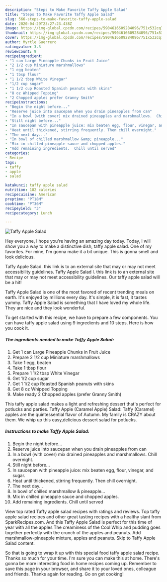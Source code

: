 ```yaml
---
description: "Steps to Make Favorite Taffy Apple Salad"
title: "Steps to Make Favorite Taffy Apple Salad"
slug: 566-steps-to-make-favorite-taffy-apple-salad
date: 2020-04-29T23:27:23.438Z
image: https://img-global.cpcdn.com/recipes/5904616609284096/751x532cq70/taffy-apple-salad-recipe-main-photo.jpg
thumbnail: https://img-global.cpcdn.com/recipes/5904616609284096/751x532cq70/taffy-apple-salad-recipe-main-photo.jpg
cover: https://img-global.cpcdn.com/recipes/5904616609284096/751x532cq70/taffy-apple-salad-recipe-main-photo.jpg
author: Myrtle Guerrero
ratingvalue: 3.3
reviewcount: 9
recipeingredient:
- "1 can Large Pineapple Chunks in Fruit Juice"
- "2 1/2 cup Miniature marshmallows"
- "1 egg beaten"
- "1 tbsp flour"
- "1 1/2 tbsp White Vinegar"
- "1/2 cup sugar"
- "1 1/2 cup Roasted Spanish peanuts with skins"
- "8 oz Whipped Topping"
- "2 Chopped apples prefer Granny Smith"
recipeinstructions:
- "Begin the night before..."
- "Reserve juice into saucepan when you drain pineapples from can"
- "In a bowl (with cover) mix drained pineapples and marshmallows.  Chill overnight."
- "Still night before..."
- "In saucepan with pineapple juice: mix beaten egg, flour, vinegar, and sugar."
- "Heat until thickened, stirring frequently. Then chill overnight."
- "The next day..."
- "In bowl of chilled marshmallow &amp; pineapple..."
- "Mix in chilled pineapple sauce and chopped apples."
- "Add remaining ingredients.  Chill until served"
categories:
- Recipe
tags:
- taffy
- apple
- salad

katakunci: taffy apple salad 
nutrition: 182 calories
recipecuisine: American
preptime: "PT18M"
cooktime: "PT36M"
recipeyield: "3"
recipecategory: Lunch

---
```



![Taffy Apple Salad](https://img-global.cpcdn.com/recipes/5904616609284096/751x532cq70/taffy-apple-salad-recipe-main-photo.jpg)

Hey everyone, I hope you're having an amazing day today. Today, I will show you a way to make a distinctive dish, taffy apple salad. One of my favorites. For mine, I'm gonna make it a bit unique. This is gonna smell and look delicious.

Taffy Apple Salad. this link is to an external site that may or may not meet accessibility guidelines. Taffy Apple Salad I. this link is to an external site that may or may not meet accessibility guidelines. Our taffy apple salad will be a hit!

Taffy Apple Salad is one of the most favored of recent trending meals on earth. It's enjoyed by millions every day. It's simple, it is fast, it tastes yummy. Taffy Apple Salad is something that I have loved my whole life. They are nice and they look wonderful.


To get started with this recipe, we have to prepare a few components. You can have taffy apple salad using 9 ingredients and 10 steps. Here is how you cook it.

<!--inarticleads1-->

##### The ingredients needed to make Taffy Apple Salad:

1. Get 1 can Large Pineapple Chunks in Fruit Juice
1. Prepare 2 1/2 cup Miniature marshmallows
1. Take 1 egg, beaten
1. Take 1 tbsp flour
1. Prepare 1 1/2 tbsp White Vinegar
1. Get 1/2 cup sugar
1. Get 1 1/2 cup Roasted Spanish peanuts with skins
1. Get 8 oz Whipped Topping
1. Make ready 2 Chopped apples (prefer Granny Smith)


This taffy apple salad makes a light and refreshing dessert that&#39;s perfect for potlucks and parties. Taffy Apple (Caramel Apple) Salad: Taffy (Caramel) apples are the quintessential flavor of Autumn. My family is CRAZY about them. We whip up this easy,delicious dessert salad for potlucks. 

<!--inarticleads2-->

##### Instructions to make Taffy Apple Salad:

1. Begin the night before...
1. Reserve juice into saucepan when you drain pineapples from can
1. In a bowl (with cover) mix drained pineapples and marshmallows.  Chill overnight.
1. Still night before...
1. In saucepan with pineapple juice: mix beaten egg, flour, vinegar, and sugar.
1. Heat until thickened, stirring frequently. Then chill overnight.
1. The next day...
1. In bowl of chilled marshmallow &amp; pineapple...
1. Mix in chilled pineapple sauce and chopped apples.
1. Add remaining ingredients.  Chill until served


View top rated Taffy apple salad recipes with ratings and reviews. Top taffy apple salad recipes and other great tasting recipes with a healthy slant from SparkRecipes.com. And this Taffy Apple Salad is perfect for this time of year with all the apples The creaminess of the Cool Whip and pudding goes together perfectly with the crunch of the apples and peanuts. Add marshmallow-pineapple mixture, apples and peanuts. Skip to Taffy Apple Salad content. 

So that is going to wrap it up with this special food taffy apple salad recipe. Thanks so much for your time. I'm sure you can make this at home. There's gonna be more interesting food in home recipes coming up. Remember to save this page in your browser, and share it to your loved ones, colleague and friends. Thanks again for reading. Go on get cooking!
